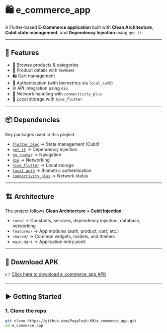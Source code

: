 # 🛍️ e_commerce_app

A Flutter-based **E-Commerce application** built with **Clean Architecture**, **Cubit state management**, and **Dependency Injection** using `get_it`.

---

## 🚀 Features

- 🛒 Browse products & categories
- 🧾 Product details with reviews
- 🛍️ Cart management
- 👤 Authentication (with biometrics via `local_auth`)
- 🌐 API integration using `dio`
- 📡 Network handling with `connectivity_plus`
- 💾 Local storage with `hive_flutter`

---

## 📦 Dependencies

Key packages used in this project:

- [`flutter_bloc`](https://pub.dev/packages/flutter_bloc) → State management (Cubit)
- [`get_it`](https://pub.dev/packages/get_it) → Dependency injection
- [`go_router`](https://pub.dev/packages/go_router) → Navigation
- [`dio`](https://pub.dev/packages/dio) → Networking
- [`hive_flutter`](https://pub.dev/packages/hive_flutter) → Local storage
- [`local_auth`](https://pub.dev/packages/local_auth) → Biometric authentication
- [`connectivity_plus`](https://pub.dev/packages/connectivity_plus) → Network status

---

## 🏗️ Architecture

The project follows **Clean Architecture + Cubit Injection**:

- `core/` → Constants, services, dependency injection, database, networking
- `features/` → App modules (auth, product, cart, etc.)
- `shared/` → Common widgets, models, and themes
- `main.dart` → Application entry point

---

## 📱 Download APK

👉 [Click here to download e_commerce_app APK](https://github.com/Pugalesh-KM/e_commerce_app/blob/main/assets/apk/e_commerce_app.apk)

---

## ▶️ Getting Started

### 1. Clone the repo
```bash
git clone https://github.com/Pugalesh-KM/e_commerce_app.git
cd e_commerce_app
